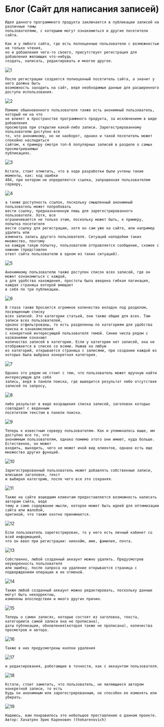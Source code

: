 # Блог (Сайт для написания записей)

```
Идея данного программного продукта заключается в публикации записей на различные темы
пользователями, с которыми могут ознакомиться и другие посетители сайта. 
```

```
Как и у любого сайта, где есть полноценные пользователи с возможностью не только чтения,  
но и добавления чего-то своего, присутствует регистрация для добавления желающих что-нибудь
создать, написать, редактировать и многое другое.
```

![1](https://github.com/thekarenovich/improved_web_page_psql/blob/master/asserts/1.png)    

```
После регистрации создается полноценный посетитель сайта, а значит у него должна быть
возможность заходить на сайт, ведя необходимые данные для расширенного доступа использования.
```

![2](https://github.com/thekarenovich/improved_web_page_psql/blob/master/asserts/2.png) 

```
Помимо обыкновенного пользователя также есть анонимный пользователь, который ни на что 
не влияет в пространстве программного продукта, за исключением в виде добавления 
просмотров при открытии какой-либо записи. Зарегестрированному пользователю доступно все
то, что анонимному, но не наоборот, однако и такой посетитель может спокойно насладиться
сайтом, к примеру смотря топ-6 популярных записей в разделе о самых просматриваемых 
публикациях.
```

![3](https://github.com/thekarenovich/improved_web_page_psql/blob/master/asserts/3.png) 

```
Кстати, стоит отметить, что в ходе разработки были учтены такие моменты, как: код ошибки
404, при котором не определяется ссылка, запрошенная пользователем серверу,
```

![4](https://github.com/thekarenovich/improved_web_page_psql/blob/master/asserts/4.png) 

```
а также доступность ссылок, поскольку смышленный анонимный пользователь может попробовать
вести ссылку, предназначенную лишь для зарегестрированного пользователя. Хотя, все 
ограничивается не только этим, поскольку может быть, к примеру, попытка посетителя 
вести ссылку для регистрации, хотя он сам уже на сайте, или например удалить или 
изменить запись другого пользователя. Ситуаций наподобии таких множество, поэтому 
на каждую такую попытку, пользователю отправляется сообщение, схожее с нижним (представлен
ответ сайта пользователю в одном из таких ситуаций).
```

![5](https://github.com/thekarenovich/improved_web_page_psql/blob/master/asserts/5.png) 

```
Анонимному пользователю также доступен список всех записей, где он может ознакомиться с каждой,
а для удобства нахождения, простоты была введена гибкая пагинация, каждая страница которой вмещает
в себя по три публикации. 

```

![6](https://github.com/thekarenovich/improved_web_page_psql/blob/master/asserts/6.png) 

```
В глаза также бросается огромное количество вкладок под разделом, посвященным списку
всех записей. Это категории статьей, они также общие для всех. Там записи всех пользователей,
однако отфильтрованы, то есть разделенны по категориям для удобства поиска и ознакомсления 
с конкретной интересующей пользователя темой. Синие числа рядом с названиями означают 
количество записей в категории. Если у категории нет записей, она не отображается в списке со всеми. Нажав на любую 
из категорий, открывается страница с записями, при создании каждой из которых была выбрана конкретная категория. 
```

![7](https://github.com/thekarenovich/improved_web_page_psql/blob/master/asserts/7.png) 

```
Однако это рядом не стоит с тем, что пользователь может вручную найти интересующую для себя
запись, ведя в панели поиска, где выведится результат либо отсутствия записей по запросу,
```

![8](https://github.com/thekarenovich/improved_web_page_psql/blob/master/asserts/8.png) 

```
либо результат в виде возращения списка записей, заголовок которых совпадает с веденным 
посетителм текстом в панели поиска.
```

![9](https://github.com/thekarenovich/improved_web_page_psql/blob/master/asserts/9.png) 

```
Теперь к известным серверу пользователям. Как и упоминалось выше, им доступно все то, что
анонимным пользователям, однако помимо этого они имеют, куда больше. Естественно, он может 
входить, выходить, чего не может иной вид клиентов, однако есть еще множество других функций.
```

![10](https://github.com/thekarenovich/improved_web_page_psql/blob/master/asserts/10.png) 

```
Зарегестрированный пользователь может добавлять собственные записи, вписывая заголовок, текст 
и выбирая категорию, после чего все это сохраняя.
```

![11](https://github.com/thekarenovich/improved_web_page_psql/blob/master/asserts/11.png) 

```
Также на сайте вошедшим клиентам предоставляется возможность написать авторам сайта, ведя
тему и само содержание мысли, которое может быть идеей для оптимизации сайта или жалобой, 
критикой, что также охотно принимается.
```

![12](https://github.com/thekarenovich/improved_web_page_psql/blob/master/asserts/12.png)    

```
Если пользователь зарегестрирован, то у него есть личный кабинет со всей информацией,
что он ввел при регистрации: никнэйм, имя, фамилия, почта.
```

![13](https://github.com/thekarenovich/improved_web_page_psql/blob/master/asserts/13.png) 

```
Собственно, любой созданный аккаунт можно удалить. Предусмотрев неуверенность пользователя
или ошибку, после запроса на удаление открывается страница с подверждением операции и ее отменой.
```

![14](https://github.com/thekarenovich/improved_web_page_psql/blob/master/asserts/14.png) 

```
Также любой созданный аккаунт можно редактировать, поскольку данные могут быть некорректны,
изменены впоследствии и много других причин.
```

![15](https://github.com/thekarenovich/improved_web_page_psql/blob/master/asserts/15.png) 

```
Теперь о самих записях, которые состоят из заголовка, текста, категории(в самой записи она не прописана),
даты публикации, обновления(которая также не прописана), количества просмотров и автора. 
```

![16](https://github.com/thekarenovich/improved_web_page_psql/blob/master/asserts/16.png) 

```
Также в них предусмотрены кнопки удаления
```

![17](https://github.com/thekarenovich/improved_web_page_psql/blob/master/asserts/17.png) 

```
и редактирования, работающие в точности, как с аккаунтом пользователя.
```

![18](https://github.com/thekarenovich/improved_web_page_psql/blob/master/asserts/18.png) 

```
Кстати, стоит заметить, что пользователь, не являющиеся автором конкретной записи, то есть
будь он анонимным или зарегестрированным, не способен ее изменять или убирать.
```

![19](https://github.com/thekarenovich/improved_web_page_psql/blob/master/asserts/19.png) 

```
Надеюсь, вам понравилось это небольшое преставление о данном проекте. 
Автор: Хачатрян Эрик Каренович (thekarenovich)
```
